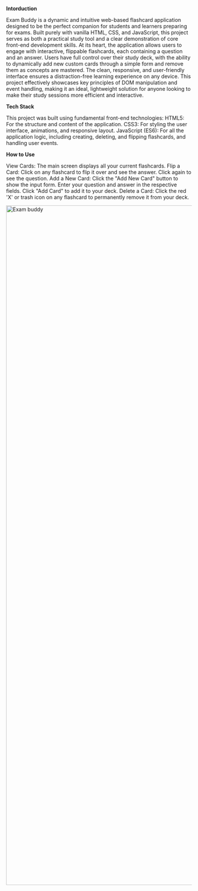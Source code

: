 **Intorduction**

Exam Buddy is a dynamic and intuitive web-based flashcard application designed to be the perfect companion for students and learners preparing for exams.
Built purely with vanilla HTML, CSS, and JavaScript, this project serves as both a practical study tool and a clear demonstration of core front-end development skills. 
At its heart, the application allows users to engage with interactive, flippable flashcards, each containing a question and an answer. 
Users have full control over their study deck, with the ability to dynamically add new custom cards through a simple form and remove them as concepts are mastered. 
The clean, responsive, and user-friendly interface ensures a distraction-free learning experience on any device. 
This project effectively showcases key principles of DOM manipulation and event handling, making it an ideal, lightweight solution for anyone looking to make their study sessions more efficient and interactive.



**Tech Stack**

This project was built using fundamental front-end technologies:
HTML5: For the structure and content of the application.
CSS3: For styling the user interface, animations, and responsive layout.
JavaScript (ES6): For all the application logic, including creating, deleting, and flipping flashcards, and handling user events.



**How to Use**

View Cards: The main screen displays all your current flashcards.
Flip a Card: Click on any flashcard to flip it over and see the answer. Click again to see the question.
Add a New Card: Click the "Add New Card" button to show the input form. Enter your question and answer in the respective fields. Click "Add Card" to add it to your deck.
Delete a Card: Click the red 'X' or trash icon on any flashcard to permanently remove it from your deck.

<img width="1208" height="1844" alt="Exam buddy" src="https://github.com/user-attachments/assets/6cf7b75e-b37f-4eb2-80ab-4ee157eddc13" />



